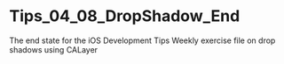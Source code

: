 # Tips_04_08_DropShadow_End
The end state for the iOS Development Tips Weekly exercise file on drop shadows using CALayer
